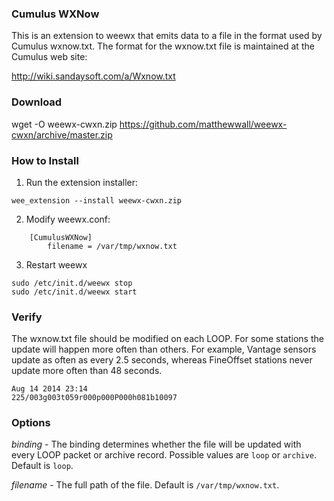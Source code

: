 ### Cumulus WXNow

This is an extension to weewx that emits data to a file in the format used by Cumulus wxnow.txt.  The format for the wxnow.txt file is maintained at the Cumulus web site:

http://wiki.sandaysoft.com/a/Wxnow.txt

### Download

wget -O weewx-cwxn.zip https://github.com/matthewwall/weewx-cwxn/archive/master.zip

### How to Install

1.  Run the extension installer:

```
wee_extension --install weewx-cwxn.zip
```

2.  Modify weewx.conf:

````
    [CumulusWXNow]
        filename = /var/tmp/wxnow.txt
````

3.  Restart weewx

```
sudo /etc/init.d/weewx stop
sudo /etc/init.d/weewx start
```

### Verify

The wxnow.txt file should be modified on each LOOP.  For some stations the update will happen more often than others.  For example, Vantage sensors update as often as every 2.5 seconds, whereas FineOffset stations never update more often than 48 seconds.

```
Aug 14 2014 23:14
225/003g003t059r000p000P000h081b10097
```

### Options

_binding_ - The binding determines whether the file will be updated with every LOOP packet or archive record.  Possible values are `loop` or `archive`.  Default is `loop`.

_filename_ - The full path of the file.  Default is `/var/tmp/wxnow.txt`.
